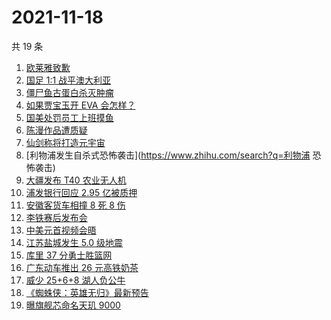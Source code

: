 # 2021-11-18

共 19 条

<!-- BEGIN -->
<!-- 最后更新时间 Thu Nov 18 2021 10:28:12 GMT+0800 (China Standard Time) -->

1. [欧莱雅致歉](https://www.zhihu.com/search?q=欧莱雅)
1. [国足 1:1 战平澳大利亚](https://www.zhihu.com/search?q=中国男足)
1. [僵尸鱼古蛋白杀灭肿瘤](https://www.zhihu.com/search?q=僵尸鱼)
1. [如果贾宝玉开 EVA 会怎样？](https://www.zhihu.com/search?q=贾宝玉)
1. [国美处罚员工上班摸鱼](https://www.zhihu.com/search?q=国美)
1. [陈漫作品遭质疑](https://www.zhihu.com/search?q=陈漫)
1. [仙剑称将打造元宇宙](https://www.zhihu.com/search?q=仙剑奇侠传)
1. [利物浦发生自杀式恐怖袭击](https://www.zhihu.com/search?q=利物浦 恐怖袭击)
1. [大疆发布 T40 农业无人机](https://www.zhihu.com/search?q=大疆T40)
1. [浦发银行回应 2.95 亿被质押](https://www.zhihu.com/search?q=浦发银行)
1. [安徽客货车相撞 8 死 8 伤](https://www.zhihu.com/search?q=安徽客货车相撞)
1. [李铁赛后发布会](https://www.zhihu.com/search?q=李铁)
1. [中美元首视频会晤](https://www.zhihu.com/search?q=中美视频会晤)
1. [江苏盐城发生 5.0 级地震](https://www.zhihu.com/search?q=盐城地震)
1. [库里 37 分勇士胜篮网](https://www.zhihu.com/search?q=勇士)
1. [广东动车推出 26 元高铁奶茶](https://www.zhihu.com/search?q=高铁奶茶)
1. [威少 25+6+8 湖人负公牛](https://www.zhihu.com/search?q=湖人)
1. [《蜘蛛侠：英雄无归》最新预告](https://www.zhihu.com/search?q=蜘蛛侠)
1. [曝旗舰芯命名天玑 9000](https://www.zhihu.com/search?q=天玑9000)

<!-- END -->
